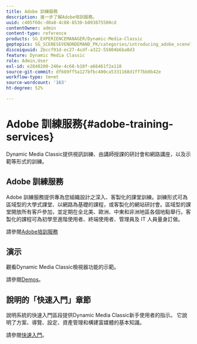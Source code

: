 ```yaml
---
title: Adobe 訓練服務
description: 進一步了解Adobe培訓服務。
uuid: c405f60c-d0a8-4c88-8530-b093875500cd
contentOwner: admin
content-type: reference
products: SG_EXPERIENCEMANAGER/Dynamic-Media-Classic
geptopics: SG_SCENESEVENONDEMAND_PK/categories/introducing_adobe_scene7
discoiquuid: 2bccf91d-ec27-4cdf-a322-55804b6ba0d3
feature: Dynamic Media Classic
role: Admin,User
exl-id: e2840200-246e-4c68-b10f-a66461f2a118
source-git-commit: df689ff5a127bfbc400ca5331168d1ff7bb0b42e
workflow-type: tm+mt
source-wordcount: '163'
ht-degree: 52%

---
```


# Adobe 訓練服務{#adobe-training-services}

Dynamic Media Classic提供視訊訓練、由講師授課的研討會和網路講座，以及示範等形式的訓練。

## Adobe 訓練服務

Adobe 訓練服務提供專為您組織設計之深入、客製化的課堂訓練。訓練形式可為區域型的大學式課堂、以網路為基礎的課程，或客製化的網站研討會。區域型的課堂開放所有客戶參加，並定期在全北美、歐洲、中東和非洲地區各個地點舉行。客製化的課程可為初學至進階使用者、終端使用者、管理員及 IT 人員量身訂做。

請參閱[Adobe培訓服務](https://learning.adobe.com/)

## 演示

觀看Dynamic Media Classic檢視器功能的示範。

請參閱[Demos](https://landing.adobe.com/tw/na/dynamic-media/ctir-2755/live-demos.html)。

## 說明的「快速入門」章節

說明系統的快速入門區段提供Dynamic Media Classic新手使用者的指示。 它說明了方案、導覽、設定、資產管理和構建富媒體的基本知識。

請參閱[快速入門](dmc-platform-overview.md)。
